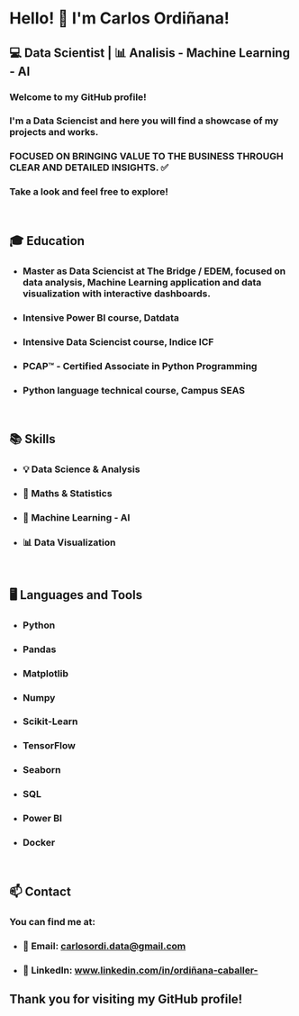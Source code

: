 # Hello! 👋 I'm Carlos Ordiñana!

## 💻 Data Scientist | 📊 Analisis - Machine Learning - AI

### Welcome to my GitHub profile! 

### I'm a Data Sciencist and here you will find a showcase of my projects and works. 

### FOCUSED ON BRINGING VALUE TO THE BUSINESS THROUGH CLEAR AND DETAILED INSIGHTS. ✅ 

### Take a look and feel free to explore!
<br>

## 🎓 Education

- ### Master as Data Sciencist at The Bridge / EDEM, focused on data analysis, Machine Learning application and data visualization with interactive dashboards. 
- ### Intensive Power BI course, Datdata
- ### Intensive Data Sciencist course, Indice ICF
- ### PCAP™ - Certified Associate in Python Programming
- ### Python language technical course, Campus SEAS
<br>

## 📚 Skills

- ### 💡 Data Science & Analysis
- ### 🧮 Maths & Statistics
- ### 🤖 Machine Learning - AI
- ### 📊 Data Visualization
<br>

## 🖥️ Languages and Tools

- ### Python
- ### Pandas
- ### Matplotlib
- ### Numpy
- ### Scikit-Learn 
- ### TensorFlow
- ### Seaborn
- ### SQL
- ### Power BI
- ### Docker
<br>

## 📫 Contact

### You can find me at:

- ### 📧 Email: carlosordi.data@gmail.com

- ### 💼 LinkedIn: www.linkedin.com/in/ordiñana-caballer-

## Thank you for visiting my GitHub profile! 
